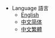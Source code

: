 * Language 語言
  * [English](/en_us/README.md)
  * [中文简体](/zh_cn/README.md)
  * [中文繁體](/zh_tw/README.md)
